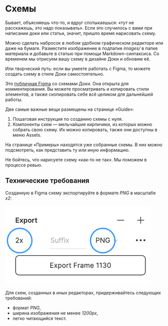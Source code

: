 # Схемы

Бывает, объясняешь что-то, и вдруг спотыкаешься: «тут не расскажешь, это надо показывать». Если это случилось с вами при написании доки или статьи, значит, пришло время нарисовать схему.

Можно сделать набросок в любом удобном графическом редакторе или даже на бумаге. Разместите изображение в подпапке _images/_ в папке материала и добавьте в статью при помощи Markdown-синтаксиса. Со временем мы отрисуем вашу схему в дизайне Доки и обновим её.

Или творческий путь: если вы умеете работать с Figma, то можете создать схему в стиле Доки самостоятельно.

Это [публичная Figma](https://www.figma.com/file/QkdJkiqJDWpQFCfY2AU6Pp/%D0%9F%D1%83%D0%B1%D0%BB%D0%B8%D1%87%D0%BD%D0%B0%D1%8F-%D0%94%D0%BE%D0%BA%D0%B0%3A-%D0%A1%D1%85%D0%B5%D0%BC%D1%8B?node-id=0%3A1&t=jnGKTOqGRk6Bbelm-1) со схемами Доки. Она открыта для комментирования. Вы можете просматривать и копировать стили элементов, а также скопировать себе всё целиком для дальнейшей работы.

Две самые важные вещи размещены на странице «Guide»:

1. Пошаговая инструкция по созданию схемы с нуля.
2. Компоненты схем — мельчайшие кирпичики, из которых можно собрать свою схему. Их можно копировать, также они доступны в меню Assets.

На странице «Примеры» находятся уже собранные схемы. В них можно подсмотреть, как представить ту или иную информацию.

Не бойтесь, что нарисуете схему «как-то не так». Мы поможем в процессе ревью.

## Технические требования

Созданную в Figma схему экспортируйте в формате _PNG_ в масштабе _x2_:

![Параметры экспорта схемы](./images/scheme-settings.png)

Для схем, созданных в иных редакторах, придерживайтесь следующих требований:

* формат _PNG_,
* ширина изображения не менее _1200px_,
* легко читающийся текст.

